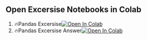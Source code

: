 ## Open Excersise Notebooks in Colab

1. 🔥Pandas Excersise[![Open In Colab](https://colab.research.google.com/assets/colab-badge.svg)](https://colab.research.google.com/github/TA-aiacademy/course_3.0/blob/python/01_Python/Excersise/Pandas/pandas_excersise.ipynb)
2. 🔥Pandas Excersise Answer[![Open In Colab](https://colab.research.google.com/assets/colab-badge.svg)](https://colab.research.google.com/github/TA-aiacademy/course_3.0/blob/python/01_Python/Excersise/Pandas/pandas_excersise_answer.ipynb)
